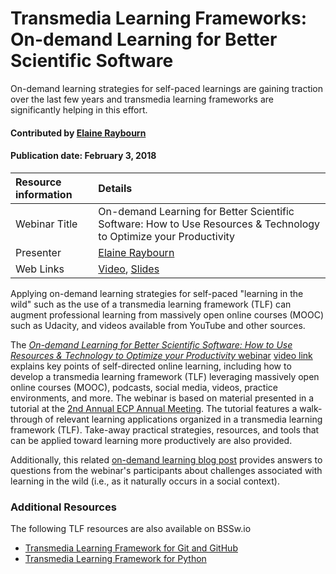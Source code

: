 # Transmedia Learning Frameworks: On-demand Learning for Better Scientific Software

<!-- deck text start -->
On-demand learning strategies for self-paced learnings are gaining traction over the last few years and transmedia learning frameworks are significantly helping in this effort. 
<!-- deck text end -->

#### Contributed by [Elaine Raybourn](https://github.com/elaineraybourn "Elaine Raybourn")

#### Publication date: February 3, 2018

Resource information | Details
:--- | :--- 
Webinar Title | On-demand Learning for Better Scientific Software: How to Use Resources & Technology to Optimize your Productivity
Presenter | [Elaine Raybourn](https://github.com/elaineraybourn "Elaine Raybourn")
Web Links | [Video](https://www.youtube.com/watch?v=Ssh8VDj6Nro), [Slides](http://ideas-productivity.org/wordpress/wp-content/uploads/2018/05/webinar018-slides.pdf)

Applying on-demand learning strategies for self-paced "learning in the wild" such as the use of a transmedia learning framework (TLF) can augment professional learning from massively open online courses (MOOC) such as Udacity, and videos available from YouTube and other sources. 

The [*On-demand Learning for Better Scientific Software: How to Use Resources & Technology to Optimize your Productivity* webinar](https://ideas-productivity.org/events/hpc-best-practices-webinars/#webinar018o) [video link](https://www.youtube.com/watch?v=Ssh8VDj6Nro) explains key points of self-directed online learning, including how to develop a transmedia learning framework (TLF) leveraging massively open online courses (MOOC), podcasts, social media, videos, practice environments, and more. The webinar is based on material presented in a tutorial at the [2nd Annual ECP Annual Meeting](https://www.ecpannualmeeting.com).  The tutorial features a walk-through of relevant learning applications organized in a transmedia learning framework (TLF). Take-away practical strategies, resources, and tools that can be applied toward learning more productively are also provided.

Additionally, this related [on-demand learning blog post](https://bssw.io/blog_posts/on-demand-learning-for-better-scientific-software-how-to-use-resources-technology-to-optimize-your-productivity) provides answers to questions from the webinar's participants about challenges associated with learning in the wild (i.e., as it naturally occurs in a social context).

### Additional Resources
The following TLF resources are also available on BSSw.io
* [Transmedia Learning Framework for Git and GitHub](OnlineLearningTLF.Git.md)
* [Transmedia Learning Framework for Python](OnlineLearningTLF.Python.md)

<!---
Publish: yes
Pinned: no
Topics: Personal productivity and sustainability
RSS update: 2018-02-03
--->
